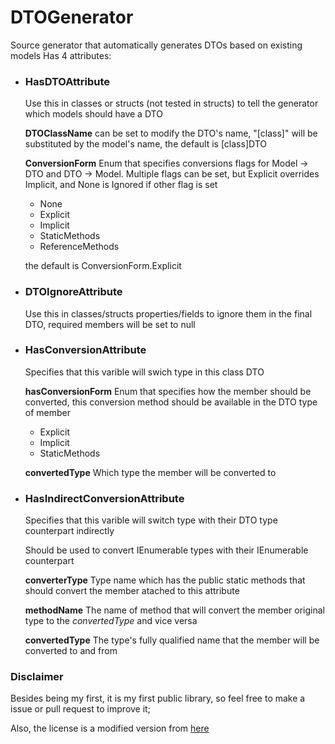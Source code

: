 # DTOGenerator
Source generator that automatically generates DTOs based on existing models
Has 4 attributes:
- ### HasDTOAttribute
  Use this in classes or structs (not tested in structs) to tell the generator which models should have a DTO
  
  **DTOClassName** can be set to modify the DTO's name, "\[class\]" will be substituted by the model's name, the default is \[class\]DTO
  
  **ConversionForm** Enum that specifies conversions flags for Model -> DTO and DTO -> Model. Multiple flags can be set, but Explicit overrides Implicit, and None is Ignored if other flag is set 
  - None
  - Explicit
  - Implicit
  - StaticMethods
  - ReferenceMethods 
  
  the default is ConversionForm.Explicit

- ### DTOIgnoreAttribute
  Use this in classes/structs properties/fields to ignore them in the final DTO, required members will be set to null

- ### HasConversionAttribute
  Specifies that this varible will swich type in this class DTO

  **hasConversionForm**  Enum that specifies how the member should be converted, this conversion method should be available in the DTO type of member
  - Explicit
  - Implicit
  - StaticMethods
  
  **convertedType** Which type the member will be converted to

- ### HasIndirectConversionAttribute
  Specifies that this varible will switch type with their DTO type counterpart indirectly

  Should be used to convert IEnumerable<TModel> types with their IEnumerable<TDto> counterpart
  

  **converterType** Type name which has the public static methods that should convert the member atached to this attribute

  **methodName** The name of method that will convert the member original type to the *convertedType* and vice versa

  **convertedType** The type's fully qualified name that the member will be converted to and from

### Disclaimer
Besides being my first, it is my first public library, so feel free to make a issue or pull request to improve it;

Also, the license is a modified version from [here](https://github.com/non-ai-licenses/non-ai-licenses/blob/main/NON-AI-MIT)